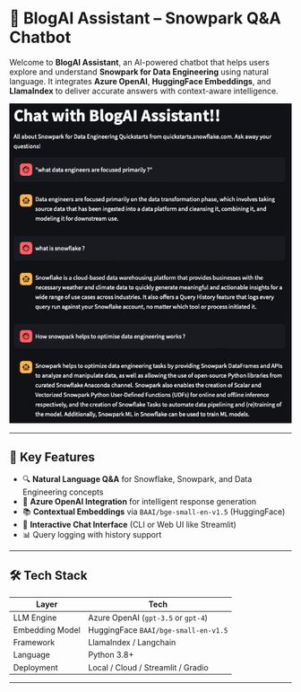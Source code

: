 # 💬 BlogAI Assistant – Snowpark Q&A Chatbot

Welcome to **BlogAI Assistant**, an AI-powered chatbot that helps users explore and understand **Snowpark for Data Engineering** using natural language. It integrates **Azure OpenAI**, **HuggingFace Embeddings**, and **LlamaIndex** to deliver accurate answers with context-aware intelligence.

![Chat Demo](01-blog-ai-assiatant/chat.png) <!-- Replace with actual screenshot path -->

---

## 🧠 Key Features

- 🔍 **Natural Language Q&A** for Snowflake, Snowpark, and Data Engineering concepts  
- 🤖 **Azure OpenAI Integration** for intelligent response generation  
- 📚 **Contextual Embeddings** via `BAAI/bge-small-en-v1.5` (HuggingFace)  
- 💬 **Interactive Chat Interface** (CLI or Web UI like Streamlit)  
- 📊 Query logging with history support

---

## 🛠️ Tech Stack

| Layer            | Tech                                |
|------------------|--------------------------------------|
| LLM Engine       | Azure OpenAI (`gpt-3.5` or `gpt-4`)  |
| Embedding Model  | HuggingFace `BAAI/bge-small-en-v1.5` |
| Framework        | LlamaIndex / Langchain               |
| Language         | Python 3.8+                          |
| Deployment       | Local / Cloud / Streamlit / Gradio   |

---



